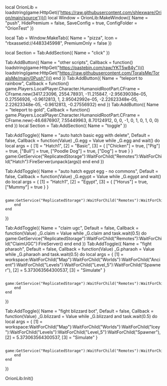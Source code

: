 local OrionLib = loadstring(game:HttpGet(('https://raw.githubusercontent.com/shlexware/Orion/main/source')))()
local Window = OrionLib:MakeWindow({
    Name = "push",
    HidePremium = false,
    SaveConfig = true,
    ConfigFolder = "OrionTest"
})

local Tab = Window:MakeTab({
    Name = "pizza",
    Icon = "rbxassetid://4483345998",
    PremiumOnly = false
})

local Section = Tab:AddSection({
    Name = "click"
})

Tab:AddButton({
    Name = "other scripts",
    Callback = function()
        loadstring(game:HttpGet("https://pastebin.com/raw/YKT5w84y"))()
        loadstring(game:HttpGet("https://raw.githubusercontent.com/ToraIsMe/ToraIsMe/main/0Push"))()
    end
})
Tab:AddButton({
    Name = "teleport to rainbow",
    Callback = function()
        game.Players.LocalPlayer.Character.HumanoidRootPart.CFrame = CFrame.new(3417.23096, 2554.78931, -11.215847, -2.95639038e-05, 0.27556926, -0.9612813, 1, 2.95042992e-05, -2.22623348e-05, 2.22623348e-05, -0.9612813, -0.27556932)
    end
})
Tab:AddButton({
    Name = "teleport to gold",
    Callback = function()
        game.Players.LocalPlayer.Character.HumanoidRootPart.CFrame = CFrame.new(-46.6876907, 7.55449963, 8.70124912, 0, 0, -1, 0, 1, 0, 1, 0, 0)
    end
})
local Section = Tab:AddSection({
    Name = "toggle"
})

Tab:AddToggle({
    Name = "auto hatch basic egg with delete",
    Default = false,
    Callback = function(Value)
        _G.egg = Value
        while _G.egg and wait() do
            local args = {
                [1] = "Hatch1",
                [2] = "Basic",
                [3] = {
                    ["Chicken"] = true,
                    ["Pig"] = true,
                    ["Bull"] = true,
                    ["Poodle Dog"] = true,
                    ["Dog"] = true
                }
            }
            game:GetService("ReplicatedStorage"):WaitForChild("Remotes"):WaitForChild("Hatch"):FireServer(unpack(args))
        end
    end
})

Tab:AddToggle({
    Name = "auto hatch egypt egg - no commons",
    Default = false,
    Callback = function(Value)
        _G.egypt = Value
        while _G.egypt and wait() do
            local args = {
                [1] = "Hatch1",
                [2] = "Egypt",
                [3] = {
                    ["Horus"] = true,
                    ["Mummy"] = true
                }
            }

            game:GetService("ReplicatedStorage"):WaitForChild("Remotes"):WaitForChild("Hatch"):FireServer(unpack(args))
        end
    end
})


Tab:AddToggle({
    Name = "claim ugc",
    Default = false,
    Callback = function(Value)
        _G.claim = Value
        while _G.claim and task.wait(0.5) do
			game:GetService("ReplicatedStorage"):WaitForChild("Remotes"):WaitForChild("ClaimUGC"):FireServer()
		end
    end
})
Tab:AddToggle({
    Name = "fight pharaoh",
    Default = false,
    Callback = function(Value)
        _G.pharaoh = Value
        while _G.pharaoh and task.wait(0.5) do
                        local args = {
                [1] = workspace:WaitForChild("Map"):WaitForChild("Worlds"):WaitForChild("Ancient"):WaitForChild("Levels"):WaitForChild("Level_5"):WaitForChild("Spawner"),
                [2] = 5.373063564300537,
                [3] = "Simulate"
            }

            game:GetService("ReplicatedStorage"):WaitForChild("Remotes"):WaitForChild("Push"):FireServer(unpack(args))
		end
    end
})


Tab:AddToggle({
    Name = "fight blizzard bot",
    Default = false,
    Callback = function(Value)
        _G.blizzard = Value
        while _G.blizzard and task.wait(0.5) do
			local args = {
				[1] = workspace:WaitForChild("Map"):WaitForChild("Worlds"):WaitForChild("Icey"):WaitForChild("Levels"):WaitForChild("Level_5"):WaitForChild("Spawner"),
				[2] = 5.373063564300537,
				[3] = "Simulate"
			}

			game:GetService("ReplicatedStorage"):WaitForChild("Remotes"):WaitForChild("Push"):FireServer(unpack(args))
		end
    end
})

OrionLib:Init()
